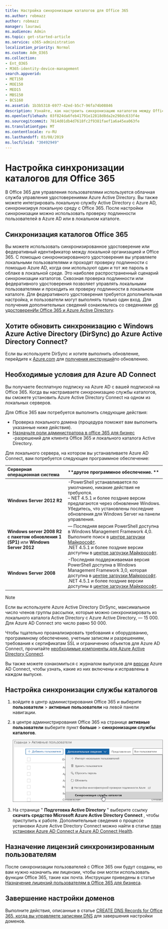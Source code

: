```yaml
---
title: Настройка синхронизации каталогов для Office 365
ms.author: robmazz
author: robmazz
manager: laurawi
ms.audience: Admin
ms.topic: get-started-article
ms.service: o365-administration
localization_priority: Normal
ms.custom: Adm_O365
ms.collection:
- Ent_O365
- M365-identity-device-management
search.appverid:
- MET150
- MOE150
- MED15
- MBS150
- BCS160
ms.assetid: 1b3b5318-6977-42ed-b5c7-96fa74b08846
description: Узнайте, как настроить синхронизацию каталогов между Office 365 и локальной службой Active Directory.
ms.openlocfilehash: 03f824da6feb41791e12818d8da2e298dc633f4e
ms.sourcegitcommit: 7814d01db4d7618fc2f9381faef1a6a45ea063fe
ms.translationtype: MT
ms.contentlocale: ru-RU
ms.lasthandoff: 03/08/2019
ms.locfileid: "30492949"
---
```

# <a name="set-up-directory-synchronization-for-office-365"></a>Настройка синхронизации каталогов для Office 365

В Office 365 для управления пользователями используется облачная служба управления удостоверениями Azure Active Directory. Вы также можете интегрировать локальную службу Active Directory с Azure AD, синхронизируя локальную среду с Office 365. После настройки синхронизации можно использовать проверку подлинности пользователей в Azure AD или в локальном каталоге.
  
## <a name="office-365-directory-synchronization"></a>Синхронизация каталогов Office 365

Вы можете использовать синхронизированное удостоверение или федеративный идентификатор между локальной организацией и Office 365. С помощью синхронизированного удостоверения вы управляете локальными пользователями и проходят проверку подлинности с помощью Azure AD, когда они используют один и тот же пароль в облаке в локальной среде. Это наиболее распространенный сценарий синхронизации каталогов. Сквозная проверка подлинности или федеративного удостоверения позволяет управлять локальными пользователями и проходить их проверку подлинности в локальном каталоге. Для федеративного удостоверения требуется дополнительная настройка, и пользователи могут выполнять только один вход. Для получения дополнительных сведений ознакомьтесь со сведениями [об удостоверенИи Office 365 и Azure Active Directory](about-office-365-identity.md).
  
## <a name="want-to-upgrade-from-windows-azure-active-directory-sync-dirsync-to-azure-active-directory-connect"></a>Хотите обновить синхронизацию с Windows Azure Active Directory (DirSync) до Azure Active Directory Connect?

Если вы используете DirSync и хотите выполнить обновление, перейдите к [Azure.com](https://azure.com) для [получения инструкций](https://go.microsoft.com/fwlink/p/?LinkId=733240)по обновлению.
  
## <a name="prerequisites-for-azure-ad-connect"></a>Необходимые условия для Azure AD Connect

Вы получаете бесплатную подписку на Azure AD с вашей подпиской на Office 365. Когда вы настраиваете синхронизацию службы каталогов, вы сможете установить Azure Active Directory Connect на одном из локальных серверов.
  
Для Office 365 вам потребуется выполнить следующие действия:
  
- Проверка локального домена (процедура поможет вам выполнить указанные ниже действия).
- [Назначьте роли администратора в office 365 для бизнес](https://support.office.com/article/EAC4D046-1AFD-4F1A-85FC-8219C79E1504) -разрешений для клиента Office 365 и локального каталога Active Directory.

Для локального сервера, на котором вы устанавливаете Azure AD Connect, вам потребуется следующее программное обеспечение:
  
|**Серверная операционная система**|**другое программное обеспечение. **|
|:-----|:-----|
|**Windows Server 2012 R2** | -PowerShell устанавливается по умолчанию, никакие действия не требуются.  <br> – NET 4.5.1 и более поздние версии предлагаются через обновление Windows. Убедитесь, что установлены последние обновления для Windows Server на панели управления. |
|**Windows server 2008 R2 с пакетом обновления 1 (SP1)** или **Windows Server 2012** | — Последняя версия PowerShell доступна в Windows Management Framework 4,0. Выполните поиск в [центре загрузки Майкрософт](https://go.microsoft.com/fwlink/p/?LinkId=717996).  <br> .NET 4.5.1 и более поздние версии доступны в [центре загрузки Майкрософт](https://go.microsoft.com/fwlink/p/?LinkId=717996). |
|**Windows Server 2008** | -Последняя поддерживаемая версия PowerShell доступна в Windows Management Framework 3,0, которая доступна в [центре загрузки Майкрософт](https://go.microsoft.com/fwlink/p/?LinkId=717996).  <br> .NET 4.5.1 и более поздние версии доступны в [центре загрузки Майкрософт](https://go.microsoft.com/fwlink/p/?LinkId=717996). |

> [!NOTE]
> Если вы используете Azure Active Directory DirSync, максимальное число членов группы рассылки, которые можно синхронизировать из локального каталога Active Directory с Azure Active Directory, — 15 000. Для Azure AD Connect это число равно 50 000. 
  
Чтобы тщательно проанализировать требования к оборудованию, программному обеспечению, учетным записям и разрешениям, требования к сертификатам SSL и ограничению объектов для Azure AD Connect, прочитайте [необходимые компоненты для Azure Active Directory Connect](https://docs.microsoft.com/azure/active-directory/hybrid/how-to-connect-install-prerequisites).
  
Вы также можете ознакомиться с журналом выпусков для [версии](https://docs.microsoft.com/azure/active-directory/hybrid/reference-connect-version-history) Azure AD Connect, чтобы узнать, какие из них включены и исправлены в каждом выпуске.

## <a name="to-set-up-directory-synchronization"></a>Настройка синхронизации службы каталогов

1. войдите в центр администрирования Office 365 и выберите **пользователи** \> **активные пользователи** на левой панели навигации.
2. в центре администрирования Office 365 на странице **активные пользователи** выберите пункт **больше** \> **синхронизации службы каталогов**.

    ![В меню Дополнительно выберите пункт Синхронизация службы каталогов.](media/dc6669e5-c01b-471e-9cdf-04f5d44e1c4b.png)
  
3. На странице " **Подготовка Active Directory** " выберите ссылку **скачать средство Microsoft Azure Active Directory Connect** , чтобы приступить к работе. Дополнительные сведения о процессе установки Azure Active Directory Connect можно найти в статье [план установки Azure AD Connect и Azure AD Connect Health](https://docs.microsoft.com/azure/active-directory/hybrid/how-to-connect-install-roadmap).

## <a name="assign-licenses-to-synchronized-users"></a>Назначение лицензий синхронизированным пользователям

После синхронизации пользователей с Office 365 они будут созданы, но вам нужно назначить им лицензии, чтобы они могли использовать функции Office 365, такие как почта. Инструкции приведены в статье [Назначение лицензий пользователям в Office 365 для бизнеса](https://support.office.com/article/997596b5-4173-4627-b915-36abac6786dc).

## <a name="finish-setting-up-domains"></a>Завершение настройки доменов

Выполните действия, описанные в статье [CREATE DNS Records for Office 365, когда вы управляете записями DNS](https://support.office.com/article/b0f3fdca-8a80-4e8e-9ef3-61e8a2a9ab23) для завершения настройки доменов.